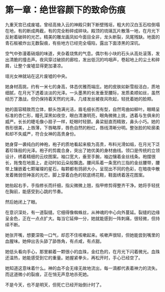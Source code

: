 # 第一章：绝世容颜下的致命伤痕

九重天宫已成废墟。曾经高耸入云的神殿只剩下断壁残垣，粗大的汉白玉石柱倒塌在地，有的断成两截，有的完全粉碎成碎块。殿顶的琉璃瓦片散落一地，在月光下反射着破碎的光芒。精美的雕龙画凤如今面目全非，龙头断裂，凤尾残缺。地面的青石板被炸出无数裂痕，有些地方已经完全塌陷，露出下面漆黑的深坑。

空气中弥漫着硝烟的味道，夹杂着烧焦的气息。偶尔有小块的石头从高处滚落，发出清脆的撞击声。夜风穿过破损的廊柱，发出低沉的呜咽声，卷起地上的尘土和碎屑，让整个废墟显得更加凄凉。

瑶光女神就站在这片废墟的中央。

她身材高挑，约有一米七的身高，体态优雅而端庄。她的皮肤如新雪般洁白，质地细腻，在月光下透着淡淡的光泽。一头墨黑的长发垂至腰际，发质柔顺如丝，虽然经历了激战，但仍保持着天然的光泽。几缕发丝被夜风吹起，轻抚着她的脸颊。

她的面容精致而立体，额头饱满光洁，眉毛细长而有型，自然弯曲如柳叶。眼睛呈标准的杏仁形，瞳孔深黑如夜空，眼白清澈明亮，眼角微微上挑，透着与生俱来的威严。长长的睫毛像小扇子一样，眨眼时轻颤。鼻梁挺直而精致，鼻头小巧。她的唇形很美，上唇薄，下唇略厚，唇色自然的粉红，唇线清晰分明。整张脸的轮廓柔和却不失威严，符合女神的高贵身份。

她身穿一袭纯白的神袍，袍子的质地看起来极为高贵，布料光滑如缎，在月光下泛着珍珠般的光泽。袍子的剪裁合身，突出了她优美的身材曲线。领口是传统的立领设计，绣着精细的云纹图案。袖口宽大，垂至手腕，袖边镶着金丝线条。袍摆很长，拖曳在地面上，走动时如云朵般飘逸。腰间系着一条宽约三指的金丝腰带，腰带上镶嵌着七颗璀璨的星石，每颗都有鸽卵大小，呈现出不同的色彩，在暗夜中散发着微弱但神圣的光芒。脚上穿着白色的软底绣花鞋，鞋面绣着莲花图案。

她抬起右手，手指修长而纤细，指尖微微上翘，指甲修剪得整齐干净。她将手轻抚在胸前，能感受到心跳的节奏。

然后她闭上了眼。

在意识深处，有一道裂缝。它细得像蜘蛛丝，从神魂的中心向外蔓延。裂缝的边缘呈金色，正在一点点扩大。每当它延伸一分，她就能感到一阵刺痛，很轻微，但持续不断。

她张开嘴，想要深吸一口气，却忍不住咳嗽起来。咳嗽声很轻，但她能尝到嘴里的血腥味。她伸出舌头舔了舔唇角，有点咸，有点甜。

她低头看向手心，那里躺着一颗很小的血珠，金红色的，在月光下闪着微光。血珠还温热，她能感受到它的重量。她握紧拳头，再松开时，手心已经空了。

她知道这意味着什么。神的血不会无缘无故地流出，每一滴都代表着神力的流失。而这道微小的裂痕，正在悄无声息地杀死她。

不是今天，也不是明天，但死亡已经开始倒计时了。